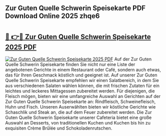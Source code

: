 ## Zur Guten Quelle Schwerin Speisekarte PDF Download Online 2025 zhqe6

# <h2><a href="http://gcbttv.nevu.top/?p=Zur+Guten+Quelle+Schwerin+Speisekarte">🔗 👉🔴 Zur Guten Quelle Schwerin Speisekarte 2025 PDF</a></h2>

[![Zur Guten Quelle Schwerin Speisekarte 2025 PDF](https://i.imgur.com/dBaPXMq.png)](http://gcbttv.nevu.top/?p=Zur+Guten+Quelle+Schwerin+Speisekarte)
Auf der Zur Guten Quelle Schwerin Speisekarte finden Sie nicht nur eine Liste der angebotenen Gerichte in einem Restaurant oder Café, sondern auch etwas, das für Ihren Geschmack köstlich und geeignet ist. Auf unserer Zur Guten Quelle Schwerin Speisekarte empfehlen wir einen Salatbereich, in dem Sie aus verschiedenen Salaten wählen können, die mit frischen Zutaten für ein leichtes und leckeres Mittagessen zubereitet werden. Für diejenigen, die Fleisch mögen, bieten wir eine umfangreiche Auswahl an Gerichten auf der Zur Guten Quelle Schwerin Speisekarte an: Rindfleisch, Schweinefleisch, Huhn und Fisch. Unseren Auserwählten bieten wir köstliche Gerichte wie Schaschlik und Steak an, die auf dem Feuer zubereitet werden. Die Zur Guten Quelle Schwerin Speisekarte unserer Cafeteria bietet eine große Auswahl an Desserts, von traditionellen Kuchen und Kuchen bis hin zu exquisiten Crème Brûlée und Schokoladenrutschen.
